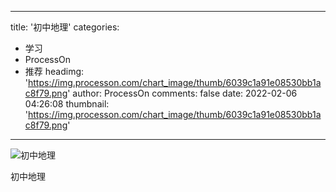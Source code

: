 
---
title: '初中地理'
categories: 
 - 学习
 - ProcessOn
 - 推荐
headimg: 'https://img.processon.com/chart_image/thumb/6039c1a91e08530bb1ac8f79.png'
author: ProcessOn
comments: false
date: 2022-02-06 04:26:08
thumbnail: 'https://img.processon.com/chart_image/thumb/6039c1a91e08530bb1ac8f79.png'
---

<div>   
<img class="thumb" alt="初中地理" src="https://img.processon.com/chart_image/thumb/6039c1a91e08530bb1ac8f79.png" referrerpolicy="no-referrer">
<p>初中地理</p>  
</div>
            